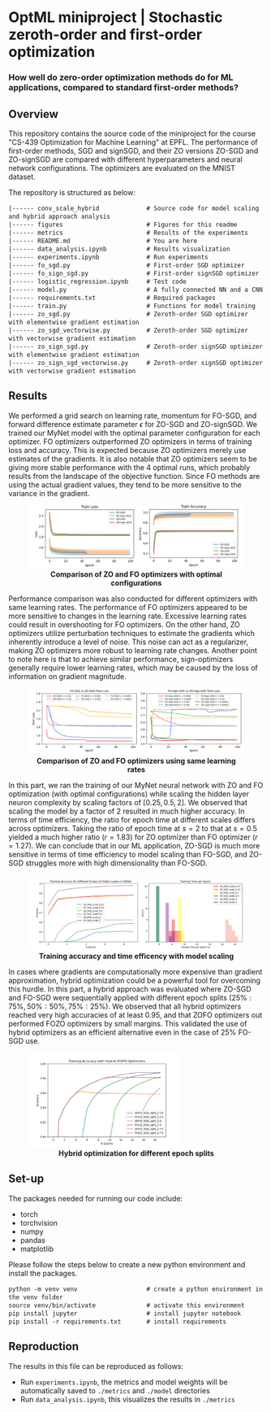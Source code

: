# OptML miniproject | Stochastic zeroth-order and first-order optimization
### How well do zero-order optimization methods do for ML applications, compared to standard first-order methods?

## Overview
This repository contains the source code of the miniproject for the course "CS-439 Optimization for Machine Learning" at EPFL. The performance of first-order methods, SGD and signSGD, and their ZO versions ZO-SGD and ZO-signSGD are compared with different hyperparameters and neural network configurations. The optimizers are evaluated on the MNIST dataset.

The repository is structured as below:
```
|------ conv_scale_hybrid             # Source code for model scaling and hybrid approach analysis
|------ figures                       # Figures for this readme
|------ metrics                       # Results of the experiments
|------ README.md                     # You are here
|------ data_analysis.ipynb           # Results visualization
|------ experiments.ipynb             # Run experiments
|------ fo_sgd.py                     # First-order SGD optimizer
|------ fo_sign_sgd.py                # First-order signSGD optimizer
|------ logistic_regression.ipynb     # Test code
|------ model.py                      # A fully connected NN and a CNN
|------ requirements.txt              # Required packages
|------ train.py                      # Functions for model training
|------ zo_sgd.py                     # Zeroth-order SGD optimizer with elementwise gradient estimation
|------ zo_sgd_vectorwise.py          # Zeroth-order SGD optimizer with vectorwise gradient estimation
|------ zo_sign_sgd.py                # Zeroth-order signSGD optimizer with elementwise gradient estimation
|------ zo_sign_sgd_vectorwise.py     # Zeroth-order signSGD optimizer with vectorwise gradient estimation
```

## Results
We performed a grid search on learning rate, momentum for FO-SGD, and forward difference estimate parameter $\epsilon$ for ZO-SGD and ZO-signSGD. We trained our MyNet model with the optimal parameter configuration for each optimizer. FO optimizers outperformed ZO optimizers in terms of training loss and accuracy. This is expected because ZO optimizers merely use estimates of the gradients. It is also notable that ZO optimizers seem to be giving more stable performance with the 4 optimal runs, which probably results from the landscape of the objective function. Since FO methods are using the actual gradient values, they tend to be more sensitive to the variance in the gradient.

<figure>
    <img src="./figures/optim_config_train_loss_accuracy_h.png">
    <figcaption align="center"><b>Comparison of ZO and FO optimizers with optimal configurations</b></figcaption>
</figure>

Performance comparison was also conducted for different optimizers with same learning rates. The performance of FO optimizers appeared to be more sensitive to changes in the learning rate. Excessive learning rates could result in overshooting for FO optimizers. On the other hand, ZO optimizers utilize perturbation techniques to estimate the gradients which inherently introduce a level of noise. This noise can act as a regularizer, making ZO optimizers more robust to learning rate changes. Another point to note here is that to achieve similar performance, sign-optimizers generally require lower learning rates, which may be caused by the loss of information on gradient magnitude.

<figure>
    <img src="./figures/FO_ZO_compare_train_loss_h.png">
    <figcaption align="center"><b>Comparison of ZO and FO optimizers using same learning rates</b></figcaption>
</figure>

In this part, we ran the training of our MyNet neural network with ZO and FO optimization (with optimal configurations) while scaling the hidden layer neuron complexity by scaling factors of $[0.25, 0.5, 2]$. We observed that scaling the model by a factor of 2 resulted in much higher accuracy. In terms of time efficiency, the ratio for epoch time at different scales differs across optimizers. Taking the ratio of epoch time at $s = 2$ to that at $s = 0.5$ yielded a much higher ratio ($r= 1.83$) for ZO optimizer than FO optimizer ($r = 1.27$). We can conclude that in our ML application, ZO-SGD is much more sensitive in terms of time efficiency to model scaling than FO-SGD, and ZO-SGD struggles more with high dimensionality than FO-SGD.

<figure>
    <img src="./figures/model_scaling.png">
    <figcaption align="center"><b>Training accuracy and time efficency with model scaling</b></figcaption>
</figure>

In cases where gradients are computationally more expensive than gradient approximation, hybrid optimization could be a powerful tool for overcoming this hurdle. In this part, a hybrid approach was evaluated where ZO-SGD and FO-SGD were sequentially applied with different epoch splits ($25\%:75\%, 50\%:50\%, 75\%:25\%$). We observed that all hybrid optimizers reached very high accuracies of at least 0.95, and that ZOFO optimizers out performed FOZO optimizers by small margins. This validated the use of hybrid optimizers as an efficient alternative even in the case of 25\% FO-SGD use.

<figure>
    <img src="./figures/hybrid_approach.png" width=300>
    <figcaption align="center"><b>Hybrid optimization for different epoch splits</b></figcaption>
</figure>

## Set-up
The packages needed for running our code include:
* torch
* torchvision
* numpy
* pandas
* matplotlib

Please follow the steps below to create a new python environment and install the packages.
```
python -m venv venv                   # create a python environment in the venv folder
source venv/bin/activate              # activate this environment
pip install jupyter                   # install jupyter notebook
pip install -r requirements.txt       # install requirements
```

## Reproduction
The results in this file can be reproduced as follows:
* Run ```experiments.ipynb```, the metrics and model weights will be automatically saved to ```./metrics``` and ```./model``` directories
* Run ```data_analysis.ipynb```, this visualizes the results in ```./metrics```
